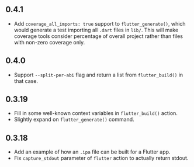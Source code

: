 ## 0.4.1

* Add `coverage_all_imports: true` support to `flutter_generate()`, which would
  generate a test importing all `.dart` files in `lib/`. This will make coverage
  tools consider percentage of overall project rather than files with non-zero
  coverage only.

## 0.4.0

* Support `--split-per-abi` flag and return a list from `flutter_build()` in
  that case.

## 0.3.19

* Fill in some well-known context variables in `flutter_build()` action.
* Slightly expand on `flutter_generate()` command.

## 0.3.18

* Add an example of how an `.ipa` file can be built for a Flutter app.
* Fix `capture_stdout` parameter of `flutter` action to actually return stdout.
